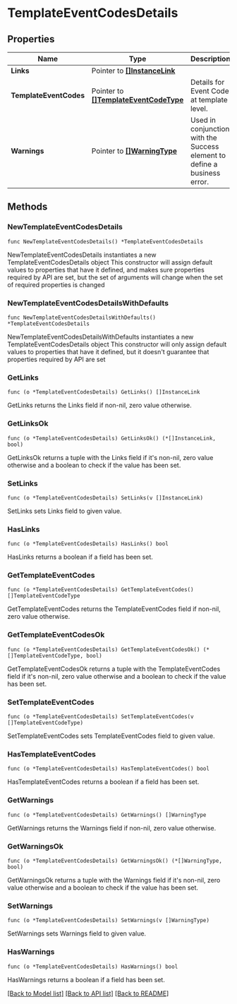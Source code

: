 # TemplateEventCodesDetails

## Properties

Name | Type | Description | Notes
------------ | ------------- | ------------- | -------------
**Links** | Pointer to [**[]InstanceLink**](InstanceLink.md) |  | [optional] 
**TemplateEventCodes** | Pointer to [**[]TemplateEventCodeType**](TemplateEventCodeType.md) | Details for Event Code at template level. | [optional] 
**Warnings** | Pointer to [**[]WarningType**](WarningType.md) | Used in conjunction with the Success element to define a business error. | [optional] 

## Methods

### NewTemplateEventCodesDetails

`func NewTemplateEventCodesDetails() *TemplateEventCodesDetails`

NewTemplateEventCodesDetails instantiates a new TemplateEventCodesDetails object
This constructor will assign default values to properties that have it defined,
and makes sure properties required by API are set, but the set of arguments
will change when the set of required properties is changed

### NewTemplateEventCodesDetailsWithDefaults

`func NewTemplateEventCodesDetailsWithDefaults() *TemplateEventCodesDetails`

NewTemplateEventCodesDetailsWithDefaults instantiates a new TemplateEventCodesDetails object
This constructor will only assign default values to properties that have it defined,
but it doesn't guarantee that properties required by API are set

### GetLinks

`func (o *TemplateEventCodesDetails) GetLinks() []InstanceLink`

GetLinks returns the Links field if non-nil, zero value otherwise.

### GetLinksOk

`func (o *TemplateEventCodesDetails) GetLinksOk() (*[]InstanceLink, bool)`

GetLinksOk returns a tuple with the Links field if it's non-nil, zero value otherwise
and a boolean to check if the value has been set.

### SetLinks

`func (o *TemplateEventCodesDetails) SetLinks(v []InstanceLink)`

SetLinks sets Links field to given value.

### HasLinks

`func (o *TemplateEventCodesDetails) HasLinks() bool`

HasLinks returns a boolean if a field has been set.

### GetTemplateEventCodes

`func (o *TemplateEventCodesDetails) GetTemplateEventCodes() []TemplateEventCodeType`

GetTemplateEventCodes returns the TemplateEventCodes field if non-nil, zero value otherwise.

### GetTemplateEventCodesOk

`func (o *TemplateEventCodesDetails) GetTemplateEventCodesOk() (*[]TemplateEventCodeType, bool)`

GetTemplateEventCodesOk returns a tuple with the TemplateEventCodes field if it's non-nil, zero value otherwise
and a boolean to check if the value has been set.

### SetTemplateEventCodes

`func (o *TemplateEventCodesDetails) SetTemplateEventCodes(v []TemplateEventCodeType)`

SetTemplateEventCodes sets TemplateEventCodes field to given value.

### HasTemplateEventCodes

`func (o *TemplateEventCodesDetails) HasTemplateEventCodes() bool`

HasTemplateEventCodes returns a boolean if a field has been set.

### GetWarnings

`func (o *TemplateEventCodesDetails) GetWarnings() []WarningType`

GetWarnings returns the Warnings field if non-nil, zero value otherwise.

### GetWarningsOk

`func (o *TemplateEventCodesDetails) GetWarningsOk() (*[]WarningType, bool)`

GetWarningsOk returns a tuple with the Warnings field if it's non-nil, zero value otherwise
and a boolean to check if the value has been set.

### SetWarnings

`func (o *TemplateEventCodesDetails) SetWarnings(v []WarningType)`

SetWarnings sets Warnings field to given value.

### HasWarnings

`func (o *TemplateEventCodesDetails) HasWarnings() bool`

HasWarnings returns a boolean if a field has been set.


[[Back to Model list]](../README.md#documentation-for-models) [[Back to API list]](../README.md#documentation-for-api-endpoints) [[Back to README]](../README.md)


